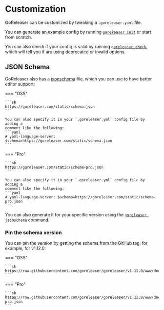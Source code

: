 # Customization

GoReleaser can be customized by tweaking a `.goreleaser.yaml` file.

You can generate an example config by running
[`goreleaser init`](../cmd/goreleaser_init.md) or start from scratch.

You can also check if your config is valid by running
[`goreleaser check`](../cmd/goreleaser_check.md), which will tell you if are
using deprecated or invalid options.

## JSON Schema

GoReleaser also has a [jsonschema][] file, which you can use to have better
editor support:

=== "OSS"

    ```sh
    https://goreleaser.com/static/schema.json
    ```

    You can also specify it in your `.goreleaser.yml` config file by adding a
    comment like the following:
    ```yaml
    # yaml-language-server: $schema=https://goreleaser.com/static/schema.json
    ```

=== "Pro"

    ```sh
    https://goreleaser.com/static/schema-pro.json
    ```

    You can also specify it in your `.goreleaser.yml` config file by adding a
    comment like the following:
    ```yaml
    # yaml-language-server: $schema=https://goreleaser.com/static/schema-pro.json
    ```

You can also generate it for your specific version using the
[`goreleaser jsonschema`][schema] command.

### Pin the schema version

You can pin the version by getting the schema from the GitHub tag, for example,
for v1.12.0:

=== "OSS"

    ```sh
    https://raw.githubusercontent.com/goreleaser/goreleaser/v1.12.0/www/docs/static/schema.json
    ```

=== "Pro"

    ```sh
    https://raw.githubusercontent.com/goreleaser/goreleaser/v1.12.0/www/docs/static/schema-pro.json
    ```

[jsonschema]: http://json-schema.org/draft/2020-12/json-schema-validation.html
[schema]: ../cmd/goreleaser_jsonschema.md
